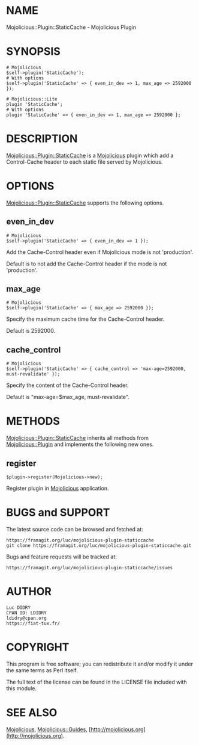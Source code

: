 # NAME

Mojolicious::Plugin::StaticCache - Mojolicious Plugin

# SYNOPSIS

    # Mojolicious
    $self->plugin('StaticCache');
    # With options
    $self->plugin('StaticCache' => { even_in_dev => 1, max_age => 2592000 });

    # Mojolicious::Lite
    plugin 'StaticCache';
    # With options
    plugin 'StaticCache' => { even_in_dev => 1, max_age => 2592000 };

# DESCRIPTION

[Mojolicious::Plugin::StaticCache](https://metacpan.org/pod/Mojolicious::Plugin::StaticCache) is a [Mojolicious](https://metacpan.org/pod/Mojolicious) plugin which add a Control-Cache header to each static file served by Mojolicious.

# OPTIONS

[Mojolicious::Plugin::StaticCache](https://metacpan.org/pod/Mojolicious::Plugin::StaticCache) supports the following options.

## even\_in\_dev

    # Mojolicious
    $self->plugin('StaticCache' => { even_in_dev => 1 });

Add the Cache-Control header even if Mojolicious mode is not 'production'.

Default is to not add the Cache-Control header if the mode is not 'production'.

## max\_age

    # Mojolicious
    $self->plugin('StaticCache' => { max_age => 2592000 });

Specify the maximum cache time for the Cache-Control header.

Default is 2592000.

## cache\_control

    # Mojolicious
    $self->plugin('StaticCache' => { cache_control => 'max-age=2592000, must-revalidate' });

Specify the content of the Cache-Control header.

Default is "max-age=$max\_age, must-revalidate".

# METHODS

[Mojolicious::Plugin::StaticCache](https://metacpan.org/pod/Mojolicious::Plugin::StaticCache) inherits all methods from
[Mojolicious::Plugin](https://metacpan.org/pod/Mojolicious::Plugin) and implements the following new ones.

## register

    $plugin->register(Mojolicious->new);

Register plugin in [Mojolicious](https://metacpan.org/pod/Mojolicious) application.

# BUGS and SUPPORT

The latest source code can be browsed and fetched at:

    https://framagit.org/luc/mojolicious-plugin-staticcache
    git clone https://framagit.org/luc/mojolicious-plugin-staticcache.git

Bugs and feature requests will be tracked at:

    https://framagit.org/luc/mojolicious-plugin-staticcache/issues

# AUTHOR

    Luc DIDRY
    CPAN ID: LDIDRY
    ldidry@cpan.org
    https://fiat-tux.fr/

# COPYRIGHT

This program is free software; you can redistribute
it and/or modify it under the same terms as Perl itself.

The full text of the license can be found in the
LICENSE file included with this module.

# SEE ALSO

[Mojolicious](https://metacpan.org/pod/Mojolicious), [Mojolicious::Guides](https://metacpan.org/pod/Mojolicious::Guides), [http://mojolicious.org](http://mojolicious.org).
